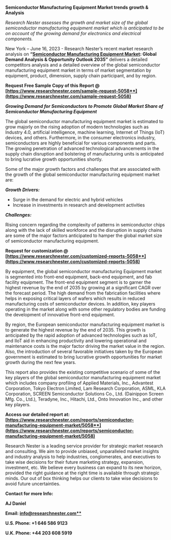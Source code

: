 ﻿**Semiconductor Manufacturing Equipment Market trends growth & Analysis**

*Research Nester assesses the growth and market size of the global semiconductor manufacturing equipment market which is anticipated to be on account of the growing demand for electronics and electrical components.*

New York – June 16, 2023 - Research Nester’s recent market research analysis on **“[Semiconductor Manufacturing Equipment Market](https://www.researchnester.com/reports/semiconductor-manufacturing-equipment-market/5058): Global Demand Analysis & Opportunity Outlook 2035”** delivers a detailed competitors analysis and a detailed overview of the global semiconductor manufacturing equipment market in terms of market segmentation by equipment, product, dimension, supply chain participant, and by region. 

**Request Free Sample Copy of this Report @ [https://www.researchnester.com/sample-request-5058**](https://www.researchnester.com/sample-request-5058)**

***Growing Demand for Semiconductors to Promote Global Market Share of Semiconductor Manufacturing Equipment***

The global semiconductor manufacturing equipment market is estimated to grow majorly on the rising adoption of modern technologies such as Industry 4.0, artificial intelligence, machine learning, Internet of Things (IoT) devices, and others. Furthermore, in the consumer electronics industry, semiconductors are highly beneficial for various components and parts. The growing penetration of advanced technological advancements in the supply chain disruption and bolstering of manufacturing units is anticipated to bring lucrative growth opportunities shortly.

Some of the major growth factors and challenges that are associated with the growth of the global semiconductor manufacturing equipment market are:

***Growth Drivers:***

- Surge in the demand for electric and hybrid vehicles
- Increase in investments in research and development activities

***Challenges:***

Rising concern regarding the complexity of patterns in semiconductor chips along with the lack of skilled workforce and the disruption in supply chains are some of the major factors anticipated to hamper the global market size of semiconductor manufacturing equipment.

**Request for customization @ [https://www.researchnester.com/customized-reports-5058**](https://www.researchnester.com/customized-reports-5058)**

By equipment, the global semiconductor manufacturing Equipment market is segmented into front-end equipment, back-end equipment, and fab facility equipment. The front-end equipment segment is to garner the highest revenue by the end of 2035 by growing at a significant CAGR over the forecast period. The high demand from the fabrication facilities where helps in exposing critical layers of wafers which results in reduced manufacturing costs of semiconductor devices. In addition, key players operating in the market along with some other regulatory bodies are funding the development of innovative front-end equipment.

By region, the European semiconductor manufacturing equipment market is to generate the highest revenue by the end of 2035. This growth is anticipated by the rapid adoption of advanced technologies such as IoT, and IIoT aid in enhancing productivity and lowering operational and maintenance costs is the major factor driving the market value in the region. Also, the introduction of several favorable initiatives taken by the European government is estimated to bring lucrative growth opportunities for market growth during the next few years.

This report also provides the existing competitive scenario of some of the key players of the global semiconductor manufacturing equipment market which includes company profiling of Applied Materials, Inc., Advantest Corporation, Tokyo Electron Limited, Lam Research Corporation, ASML, KLA Corporation, SCREEN Semiconductor Solutions Co., Ltd. (Dainippon Screen Mfg. Co., Ltd.), Teradyne, Inc., Hitachi, Ltd., Onto Innovation Inc., and other key players.

**Access our detailed report at: [https://www.researchnester.com/reports/semiconductor-manufacturing-equipment-market/5058**](https://www.researchnester.com/reports/semiconductor-manufacturing-equipment-market/5058)**

Research Nester is a leading service provider for strategic market research and consulting. We aim to provide unbiased, unparalleled market insights and industry analysis to help industries, conglomerates, and executives to take wise decisions for their future marketing strategy, expansion, investment, etc. We believe every business can expand to its new horizon, provided the right guidance at the right time is available through strategic minds. Our out of box thinking helps our clients to take wise decisions to avoid future uncertainties.

**Contact for more Info:**

**AJ Daniel**

**Email: [info@researchnester.com**](mailto:info@researchnester.com)**

**U.S. Phone: +1 646 586 9123** 

**U.K. Phone: +44 203 608 5919**

